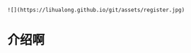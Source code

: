                                                                                                   ![](https://lihualong.github.io/git/assets/register.jpg)

# 介绍啊



